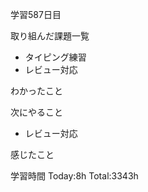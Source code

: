 学習587日目

取り組んだ課題一覧

- タイピング練習
- レビュー対応


わかったこと

次にやること

- レビュー対応


感じたこと

学習時間 Today:8h Total:3343h